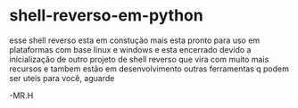 # shell-reverso-em-python


esse shell reverso esta em constução mais esta pronto para uso em plataformas com base linux e windows
e esta encerrado devido a inicialização de outro projeto de shell reverso que vira com muito mais recursos
e tambem estão em desenvolvimento outras ferramentas q podem ser uteis para você, aguarde

-MR.H
